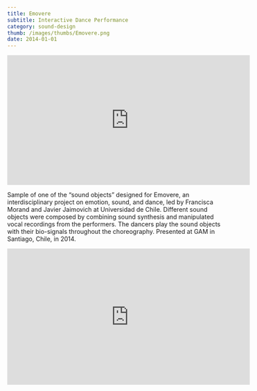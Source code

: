 ```yaml
---
title: Emovere
subtitle: Interactive Dance Performance
category: sound-design
thumb: /images/thumbs/Emovere.png
date: 2014-01-01
---
```


<iframe width="560" height="300" scrolling="no" frameborder="no" allow="autoplay" src="https://w.soundcloud.com/player/?url=https%3A//api.soundcloud.com/tracks/530679810&color=%23ff5500&auto_play=false&hide_related=false&show_comments=true&show_user=true&show_reposts=false&show_teaser=true&visual=true"></iframe>

Sample of one of the “sound objects” designed for Emovere, an interdisciplinary project on emotion, sound, and dance, led by Francisca Morand and Javier Jaimovich at Universidad de Chile. Different sound objects were composed by combining sound synthesis and manipulated vocal recordings from the performers. The dancers play the sound objects with their bio-signals throughout the choreography. Presented at GAM in Santiago, Chile, in 2014.

<iframe width="560" height="315" src="https://www.youtube.com/embed/lvCRaHnPaMA?si=qxEdEKdtaPlLuxdV" title="YouTube video player" frameborder="0" allow="accelerometer; autoplay; clipboard-write; encrypted-media; gyroscope; picture-in-picture; web-share" referrerpolicy="strict-origin-when-cross-origin" allowfullscreen></iframe>

